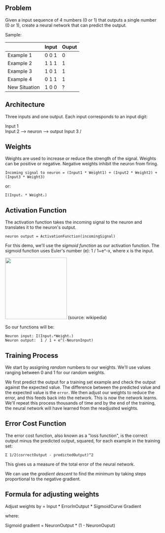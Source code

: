 ## Problem

Given a input sequence of 4 numbers (0 or 1) that outputs a single number (0 or 1),
create a neural network that can predict the output.

Sample:

|               | Input | Ouput |
| --            | --    | --    |
| Example 1     | 0 0 1 | 0     |
| Example 2     | 1 1 1 | 1     |
| Example 3     | 1 0 1 | 1     |
| Example 4     | 0 1 1 | 1     |
| New Situation | 1 0 0 | ?     |

## Architecture

Three inputs and one output. Each input corresponds to an input digit:

Input 1 \
Input 2  --> neuron --> output
Input 3 /

## Weights

Weights are used to increase or reduce the strength of the signal.
Weights can be positive or negative. Negative weights inhibit the neuron from firing.

```
Incoming signal to neuron = (Input1 * Weight1) + (Input2 * Weight2) + (Input3 * Weight3)
```

or:

```
Σ(Inputᵢ * Weightᵢ)
```

## Activation Function

The activation function takes the incoming signal to the neuron and translates it 
to the neuron's output.

```
neuron output = ActivationFunction(incomingSignal)
```

For this demo, we'll use the *sigmoid function* as our activation function.
The sigmoid function uses Euler's number (e): 1 / 1+e^-x, where x is the input.

<img height="200" src="https://upload.wikimedia.org/wikipedia/commons/thumb/8/88/Logistic-curve.svg/640px-Logistic-curve.svg.png" />  
(source: wikipedia)

So our functions will be:

```
Neuron input: Σ(Inputᵢ*Weightᵢ)
Neuron output:  1 / 1 + e^(-NeuronInput)
```

## Training Process

We start by assigning *random* numbers to our weights. We'll use values ranging
between 0 and 1 for our random weights.

We first predict the output for a training set example and check the output
against the expected value. The difference between the predicted value and the 
expected value is the `error`. We then adjust our weights to reduce the error,
and this feeds back into the network. This is now the network learns.
We'll repeat this process thousands of time and by the end of the training,
the neural network will have learned from the readjusted weights.


## Error Cost Function

The error cost function, also known as a "loss function", is the correct output
minus the predicted output, squared, for each example in the training set:

```
Σ 1/2(correctOutput - predictedOutput)^2
```

This gives us a measure of the total error of the neural network.

We can use the *gradient descent* to find the minimum by taking steps proportional
to the negative gradient.


## Formula for adjusting weights

Adjust weights by = Input * ErrorInOutput * SigmoidCurve Gradient

where:

Sigmoid gradient = NeuronOutput * (1 - NeuronOuput)


